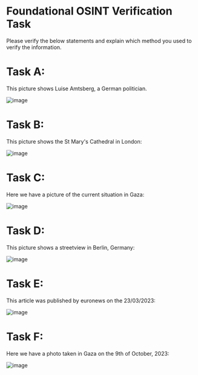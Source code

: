 # Foundational OSINT Verification Task

Please verify the below statements and explain which method you used to verify the information. 


# Task A:


This picture shows Luise Amtsberg, a German politician.

![image](https://github.com/byt333/FoundationalOSINTTask/assets/151645798/a697a822-0fdd-4b3a-a706-3025b8973265)



# Task B:

This picture shows the St Mary's Cathedral in London:

![image](https://github.com/byt333/FoundationalOSINTTask/assets/151645798/6dd2b639-108f-4ce9-b1c5-f44e155d6a73)




# Task C:

Here we have a picture of the current situation in Gaza:

![image](https://github.com/byt333/FoundationalOSINTTask/assets/151645798/e69e2d5c-fc99-450c-9eed-61e9a5c763ac)




# Task D:

This picture shows a streetview in Berlin, Germany:

![image](https://github.com/byt333/FoundationalOSINTTask/assets/151645798/36408cf0-43d5-4493-b279-ff779c635846)




# Task E: 

This article was published by euronews on the 23/03/2023:

![image](https://github.com/byt333/FoundationalOSINTTask/assets/151645798/61c3fc3b-f17f-47e6-b40e-4e418805bf76)





# Task F: 

Here we have a photo taken in Gaza on the 9th of October, 2023: 

![image](https://github.com/byt333/FoundationalOSINTTask/assets/151645798/dd188e35-377f-4875-84ad-6f820010d372)


